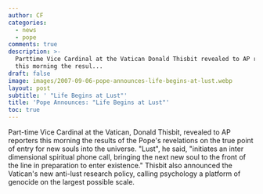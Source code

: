 ```yaml
---
author: CF
categories:
  - news
  - pope
comments: true
description: >-
  Parttime Vice Cardinal at the Vatican Donald Thisbit revealed to AP reporters
  this morning the resul...
draft: false
image: images/2007-09-06-pope-announces-life-begins-at-lust.webp
layout: post
subtitle: ' "Life Begins at Lust"'
title: 'Pope Announces: "Life Begins at Lust"'
toc: true
---
```

    
Part-time Vice Cardinal at the Vatican, Donald Thisbit, revealed to AP reporters this morning the results of the Pope's revelations on the true point of entry for new souls into the universe. "Lust", he said, "initiates an inter dimensional spiritual phone call, bringing the next new soul to the front of the line in preparation to enter existence." Thisbit also announced the Vatican's new anti-lust research policy, calling psychology a platform of genocide on the largest possible scale.    
